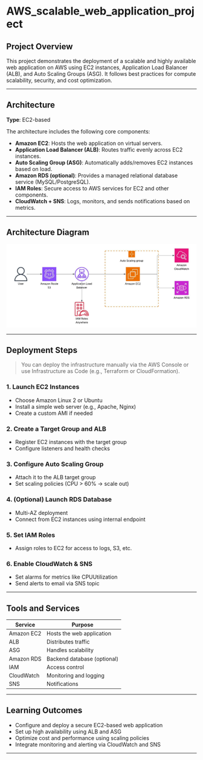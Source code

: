 # AWS_scalable_web_application_project

##  Project Overview

This project demonstrates the deployment of a scalable and highly available web application on AWS using EC2 instances, Application Load Balancer (ALB), and Auto Scaling Groups (ASG). It follows best practices for compute scalability, security, and cost optimization.

---

##  Architecture

**Type**: EC2-based

The architecture includes the following core components:

- **Amazon EC2**: Hosts the web application on virtual servers.
- **Application Load Balancer (ALB)**: Routes traffic evenly across EC2 instances.
- **Auto Scaling Group (ASG)**: Automatically adds/removes EC2 instances based on load.
- **Amazon RDS (optional)**: Provides a managed relational database service (MySQL/PostgreSQL).
- **IAM Roles**: Secure access to AWS services for EC2 and other components.
- **CloudWatch + SNS**: Logs, monitors, and sends notifications based on metrics.

---

##  Architecture Diagram

![Architecture Diagram](https://github.com/DEMOND182002/AWS_scalable_web_application_project/blob/main/scalable%20web%20application%20architecture.jpeg?raw=true)

---

##  Deployment Steps

> You can deploy the infrastructure manually via the AWS Console or use Infrastructure as Code (e.g., Terraform or CloudFormation).

### 1. Launch EC2 Instances
- Choose Amazon Linux 2 or Ubuntu
- Install a simple web server (e.g., Apache, Nginx)
- Create a custom AMI if needed

### 2. Create a Target Group and ALB
- Register EC2 instances with the target group
- Configure listeners and health checks

### 3. Configure Auto Scaling Group
- Attach it to the ALB target group
- Set scaling policies (CPU > 60% → scale out)

### 4. (Optional) Launch RDS Database
- Multi-AZ deployment
- Connect from EC2 instances using internal endpoint

### 5. Set IAM Roles
- Assign roles to EC2 for access to logs, S3, etc.

### 6. Enable CloudWatch & SNS
- Set alarms for metrics like CPUUtilization
- Send alerts to email via SNS topic

---

##  Tools and Services

| Service         | Purpose                           |
|----------------|-----------------------------------|
| Amazon EC2      | Hosts the web application         |
| ALB             | Distributes traffic               |
| ASG             | Handles scalability               |
| Amazon RDS      | Backend database (optional)       |
| IAM             | Access control                    |
| CloudWatch      | Monitoring and logging            |
| SNS             | Notifications                     |

---

##  Learning Outcomes

- Configure and deploy a secure EC2-based web application
- Set up high availability using ALB and ASG
- Optimize cost and performance using scaling policies
- Integrate monitoring and alerting via CloudWatch and SNS

---



